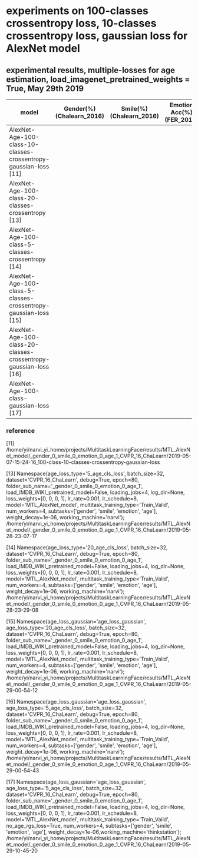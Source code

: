 # experiments on 100-classes crossentropy loss, 10-classes crossentropy loss, gaussian loss for AlexNet model

## experimental results, multiple-losses for age estimation, load_imagenet_pretrained_weights = True, May 29th 2019

model                                                                 | Gender(%)(Chalearn_2016) | Smile(%)(Chalearn_2016) | Emotion Acc(%)(FER_2013) |   Age Acc(%)                 | Age MAE (ChaLearn_2016)
--------------------------------------------------------------------- |------------------------- | ----------------------- | ------------------------ | ---------------------------  | ---------------------
AlexNet-Age-100-class-10-classes-crossentropy-gaussian-loss [11]      |                          |                         |                          |                              |  6.4
AlexNet-Age-100-class-20-classes-crossentropy [13]                    |                          |                         |                          |                              |  6.77                
AlexNet-Age-100-class-5-classes-crossentropy [14]                     |                          |                         |                          |                              |  6.60          
AlexNet-Age-100-class-5-classes-crossentropy-gaussian-loss [15]       |                          |                         |                          |                              |  6.21                 
AlexNet-Age-100-class-20-classes-crossentropy-gaussian-loss [16]      |                          |                         |                          |                              |  6.94                
AlexNet-Age-100-class-gaussian-loss [17]                              |                          |                         |                          |                              |  7.26              



### reference

[11] /home/yi/narvi_yi_home/projects/MultitaskLearningFace/results/MTL_AlexNet_model/_gender_0_smile_0_emotion_0_age_1_CVPR_16_ChaLearn/2019-05-07-15-24-16_100-class-10-classes-crossentropy-gaussian-loss

[13] Namespace(age_loss_type='5_age_cls_loss', batch_size=32, dataset='CVPR_16_ChaLearn', debug=True, epoch=80, folder_sub_name='_gender_0_smile_0_emotion_0_age_1', load_IMDB_WIKI_pretrained_model=False, loading_jobs=4, log_dir=None, loss_weights=[0, 0, 0, 1], lr_rate=0.001, lr_schedule=8, model='MTL_AlexNet_model', multitask_training_type='Train_Valid', num_workers=4, subtasks=['gender', 'smile', 'emotion', 'age'], weight_decay=1e-06, working_machine='narvi'); /home/yi/narvi_yi_home/projects/MultitaskLearningFace/results/MTL_AlexNet_model/_gender_0_smile_0_emotion_0_age_1_CVPR_16_ChaLearn/2019-05-28-23-07-17

[14] Namespace(age_loss_type='20_age_cls_loss', batch_size=32, dataset='CVPR_16_ChaLearn', debug=True, epoch=80, folder_sub_name='_gender_0_smile_0_emotion_0_age_1', load_IMDB_WIKI_pretrained_model=False, loading_jobs=4, log_dir=None, loss_weights=[0, 0, 0, 1], lr_rate=0.001, lr_schedule=8, model='MTL_AlexNet_model', multitask_training_type='Train_Valid', num_workers=4, subtasks=['gender', 'smile', 'emotion', 'age'], weight_decay=1e-06, working_machine='narvi'); /home/yi/narvi_yi_home/projects/MultitaskLearningFace/results/MTL_AlexNet_model/_gender_0_smile_0_emotion_0_age_1_CVPR_16_ChaLearn/2019-05-28-23-29-08

[15] Namespace(age_loss_gaussian='age_loss_gaussian', age_loss_type='20_age_cls_loss', batch_size=32, dataset='CVPR_16_ChaLearn', debug=True, epoch=80, folder_sub_name='_gender_0_smile_0_emotion_0_age_1', load_IMDB_WIKI_pretrained_model=False, loading_jobs=4, log_dir=None, loss_weights=[0, 0, 0, 1], lr_rate=0.001, lr_schedule=8, model='MTL_AlexNet_model', multitask_training_type='Train_Valid', num_workers=4, subtasks=['gender', 'smile', 'emotion', 'age'], weight_decay=1e-06, working_machine='narvi'); /home/yi/narvi_yi_home/projects/MultitaskLearningFace/results/MTL_AlexNet_model/_gender_0_smile_0_emotion_0_age_1_CVPR_16_ChaLearn/2019-05-29-00-54-12

[16] Namespace(age_loss_gaussian='age_loss_gaussian', age_loss_type='5_age_cls_loss', batch_size=32, dataset='CVPR_16_ChaLearn', debug=True, epoch=80, folder_sub_name='_gender_0_smile_0_emotion_0_age_1', load_IMDB_WIKI_pretrained_model=False, loading_jobs=4, log_dir=None, loss_weights=[0, 0, 0, 1], lr_rate=0.001, lr_schedule=8, model='MTL_AlexNet_model', multitask_training_type='Train_Valid', num_workers=4, subtasks=['gender', 'smile', 'emotion', 'age'], weight_decay=1e-06, working_machine='narvi'); /home/yi/narvi_yi_home/projects/MultitaskLearningFace/results/MTL_AlexNet_model/_gender_0_smile_0_emotion_0_age_1_CVPR_16_ChaLearn/2019-05-29-00-54-43

[17] Namespace(age_loss_gaussian='age_loss_gaussian', age_loss_type='5_age_cls_loss', batch_size=32, dataset='CVPR_16_ChaLearn', debug=True, epoch=80, folder_sub_name='_gender_0_smile_0_emotion_0_age_1', load_IMDB_WIKI_pretrained_model=False, loading_jobs=4, log_dir=None, loss_weights=[0, 0, 0, 1], lr_rate=0.001, lr_schedule=8, model='MTL_AlexNet_model', multitask_training_type='Train_Valid', no_age_rgs_loss=True, num_workers=4, subtasks=['gender', 'smile', 'emotion', 'age'], weight_decay=1e-06,working_machine='thinkstation'); /home/yi/narvi_yi_home/projects/MultitaskLearningFace/results/MTL_AlexNet_model/_gender_0_smile_0_emotion_0_age_1_CVPR_16_ChaLearn/2019-05-29-10-45-20